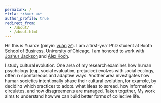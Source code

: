 ```yaml
---
permalink: /
title: "About Me"
author_profile: true
redirect_from: 
  - /about/
  - /about.html
---
```


Hi! this is Yuanze (pinyin: [yuăn](https://en.wiktionary.org/wiki/File:zh-yu%C7%8En.ogg) [zé](https://en.wiktionary.org/wiki/File:zh-z%C3%A9.ogg)). I am a first-year PhD student at Booth School of Business, University of Chicago. I am honored to work with [Joshua Jackson](https://www.joshuaconradjackson.com/) and [Alex Koch](https://alexkoch.site/).

I study cultural evolution. One area of my research examines how human psychology (e.g., social evaluation, prejudice) evolves with social ecology, often in spontaneous and adaptive ways. Another area investigates how human societies intentionally shape their cultural evolution, for example, by deciding which practices to adopt, what ideas to spread, how information circulates, and how disagreements are managed. Taken together, My work aims to understand how we can build better forms of collective life.

<p style="text-align:center;margin-top:20px;">
<script type="text/javascript" id="clustrmaps" src="//clustrmaps.com/map_v2.js?d=HhrBCMvvM0ADB46f8r2wVXbDz1I0B3sdZ74VDjmfZwY&&co=003366&cmo=126d3b&cmn=cb0821&ct=808080"></script>
</p>


